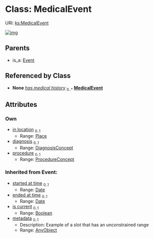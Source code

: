 
# Class: MedicalEvent




URI: [ks:MedicalEvent](https://w3id.org/linkml/tests/kitchen_sink/MedicalEvent)


[![img](https://yuml.me/diagram/nofunky;dir:TB/class/[ProcedureConcept],[Place],[ProcedureConcept]<procedure%200..1-++[MedicalEvent&#124;started_at_time(i):date%20%3F;ended_at_time(i):date%20%3F;is_current(i):boolean%20%3F],[DiagnosisConcept]<diagnosis%200..1-++[MedicalEvent],[Place]<in%20location%200..1-%20[MedicalEvent],[Person]++-%20has%20medical%20history%200..*>[MedicalEvent],[Event]^-[MedicalEvent],[Person],[Event],[DiagnosisConcept],[AnyObject])](https://yuml.me/diagram/nofunky;dir:TB/class/[ProcedureConcept],[Place],[ProcedureConcept]<procedure%200..1-++[MedicalEvent&#124;started_at_time(i):date%20%3F;ended_at_time(i):date%20%3F;is_current(i):boolean%20%3F],[DiagnosisConcept]<diagnosis%200..1-++[MedicalEvent],[Place]<in%20location%200..1-%20[MedicalEvent],[Person]++-%20has%20medical%20history%200..*>[MedicalEvent],[Event]^-[MedicalEvent],[Person],[Event],[DiagnosisConcept],[AnyObject])

## Parents

 *  is_a: [Event](Event.md)

## Referenced by Class

 *  **None** *[has medical history](has_medical_history.md)*  <sub>0..\*</sub>  **[MedicalEvent](MedicalEvent.md)**

## Attributes


### Own

 * [in location](in_location.md)  <sub>0..1</sub>
     * Range: [Place](Place.md)
 * [diagnosis](diagnosis.md)  <sub>0..1</sub>
     * Range: [DiagnosisConcept](DiagnosisConcept.md)
 * [procedure](procedure.md)  <sub>0..1</sub>
     * Range: [ProcedureConcept](ProcedureConcept.md)

### Inherited from Event:

 * [started at time](started_at_time.md)  <sub>0..1</sub>
     * Range: [Date](types/Date.md)
 * [ended at time](ended_at_time.md)  <sub>0..1</sub>
     * Range: [Date](types/Date.md)
 * [is current](is_current.md)  <sub>0..1</sub>
     * Range: [Boolean](types/Boolean.md)
 * [metadata](metadata.md)  <sub>0..1</sub>
     * Description: Example of a slot that has an unconstrained range
     * Range: [AnyObject](AnyObject.md)
